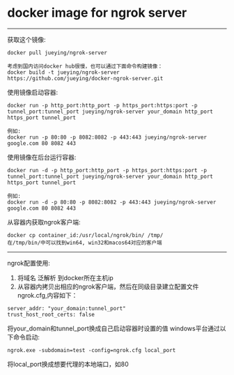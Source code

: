 
# docker image for ngrok server
----------------
获取这个镜像:

```
docker pull jueying/ngrok-server

考虑到国内访问docker hub很慢，也可以通过下面命令构建镜像：
docker build -t jueying/ngrok-server https://github.com/jueying/docker-ngrok-server.git
```

使用镜像启动容器:

```
docker run -p http_port:http_port -p https_port:https:port -p tunnel_port:tunnel_port jueying/ngrok-server your_domain http_port https_port tunnel_port

例如:
docker run -p 80:80 -p 8082:8082 -p 443:443 jueying/ngrok-server google.com 80 8082 443
```

使用镜像在后台运行容器:

```
docker run -d -p http_port:http_port -p https_port:https:port -p tunnel_port:tunnel_port jueying/ngrok-server your_domain http_port https_port tunnel_port

例如:
docker run -d -p 80:80 -p 8082:8082 -p 443:443 jueying/ngrok-server google.com 80 8082 443
```

从容器内获取ngrok客户端:

```
docker cp container_id:/usr/local/ngrok/bin/ /tmp/
在/tmp/bin/中可以找到win64, win32和macos64对应的客户端
```

--------
ngrok配置使用:

1. 将域名 泛解析 到docker所在主机ip
2. 从容器内拷贝出相应的ngrok客户端，然后在同级目录建立配置文件ngrok.cfg,内容如下：
```
server_addr: "your_domain:tunnel_port"
trust_host_root_certs: false
```
将your_domain和tunnel_port换成自己启动容器时设置的值
windows平台通过以下命令启动:
```
ngrok.exe -subdomain=test -config=ngrok.cfg local_port
```
将local_port换成想要代理的本地端口，如80
